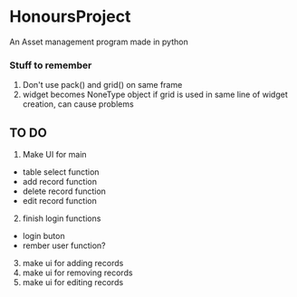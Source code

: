 # HonoursProject
An Asset management program made in python

### Stuff to remember
1. Don't use pack() and grid() on same frame
2. widget becomes NoneType object if grid is used in same line of widget creation, can cause problems

## TO DO
1. Make UI for main
  - table select function
  - add record function
  - delete record function
  - edit record function
2. finish login functions
  - login buton
  - rember user function?
3. make ui for adding records
4. make ui for removing records
5. make ui for editing records
